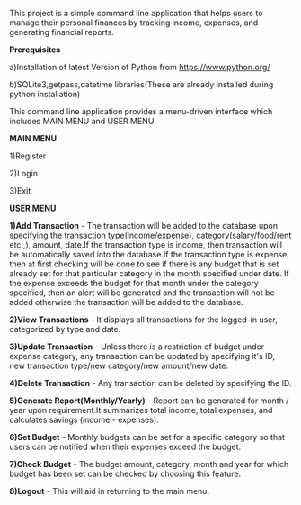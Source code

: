 This project is a simple command line application that helps users to manage their personal finances by tracking income, expenses, and generating financial reports.

**Prerequisites**

  a)Installation of latest Version of Python from https://www.python.org/
  
  b)SQLite3,getpass,datetime libraries(These are already installed during python installation)

  This command line application provides a menu-driven interface which includes MAIN MENU and USER MENU

**MAIN MENU**

  1)Register
  
  2)Login
  
  3)Exit

**USER MENU**

  **1)Add Transaction** - The transaction will be added to the database upon specifying the transaction type(income/expense), category(salary/food/rent etc.,), amount, date.If the transaction type is income, then transaction will be automatically saved into the database.If the transaction type is expense, then at first checking will be done to see if there is any budget that is set already set for that particular category in the month specified under date. If the expense exceeds the budget for that month under the category specified, then an alert will be generated and the transaction will not be added otherwise the transaction will be added to the database.

  **2)View Transactions** - It displays all transactions for the logged-in user, categorized by type and date.
  
  **3)Update Transaction** - Unless there is a restriction of budget under expense category, any transaction can be updated by specifying it's ID, new transaction type/new category/new amount/new date.
  
  **4)Delete Transaction** - Any transaction can be deleted by specifying the ID.
  
  **5)Generate Report(Monthly/Yearly)** - Report can be generated for month / year upon requirement.It summarizes total income, total expenses, and calculates savings (income - expenses).
  
  **6)Set Budget** - Monthly budgets can be set for a specific category so that users can be notified when their expenses exceed the budget.
  
  **7)Check Budget** - The budget amount, category, month and year for which budget has been set can be checked by choosing this feature.
  
  **8)Logout** - This will aid in returning to the main menu.
  
